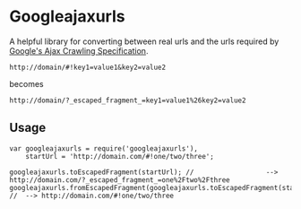 Googleajaxurls
==============

A helpful library for converting between real urls and the urls required by [Google's Ajax Crawling Specification](https://developers.google.com/webmasters/ajax-crawling/docs/specification).

    http://domain/#!key1=value1&key2=value2

becomes

    http://domain/?_escaped_fragment_=key1=value1%26key2=value2

Usage
----

    var googleajaxurls = require('googleajaxurls'),
        startUrl = 'http://domain.com/#!one/two/three';
    
    googleajaxurls.toEscapedFragment(startUrl); // 					--> http://domain.com/?_escaped_fragment_=one%2Ftwo%2Fthree
    googleajaxurls.fromEscapedFragment(googleajaxurls.toEscapedFragment(startUrl)); // 	--> http://domain.com/#!one/two/three
   

